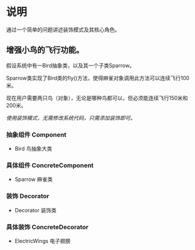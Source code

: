 # 说明

通过一个简单的问题讲述装饰模式及其核心角色。

## 增强小鸟的飞行功能。

假设系统中有一Bird抽象类，以及其一个子类Sparrow。

Sparrow类实现了Bird类的fly()方法，使得麻雀对象调用此方法可以连续飞行100米。

现在用户需要两只鸟（对象），无论是哪种鸟都可以，但必须能连续飞行150米和200米。

*使用装饰模式，无需修改系统代码，只需添加装饰即可。*

### 抽象组件 Component

- Bird 鸟抽象大类

### 具体组件 ConcreteComponent

- Sparrow 麻雀类

### 装饰 Decorator

- Decorator 装饰类

### 具体装饰 ConcreteDecorator

- ElectricWings 电子翅膀